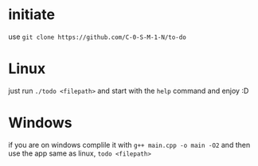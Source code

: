 
# initiate
use `git clone https://github.com/C-0-S-M-1-N/to-do`
# Linux
just run `./todo <filepath>` and start with the `help` command and enjoy :D
# Windows
if you are on windows complile it with `g++ main.cpp -o main -O2` and then use the app same as linux, `todo <filepath>`

